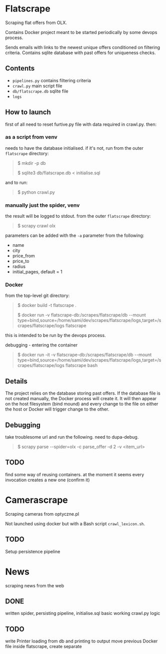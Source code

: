 # Flatscrape
Scraping flat offers from OLX.

Contains Docker project meant to be started periodically by some devops process.

Sends emails with links to the newest unique offers conditioned on filtering criteria. Contains sqlite database with past offers for uniqueness checks.

## Contents
 - `pipelines.py` contains filtering criteria
 - `crawl.py` main script file
 - `db/flatscrape.db` sqlite file
 - `logs`

## How to launch
first of all need to reset furtive.py file with data required in crawl.py. then:

### as a script from venv
needs to have the database initialised. if it's not, run from the outer `flatscrape` directory:
> $ mkdir -p db
>
> $ sqlite3 db/flatscrape.db < initialise.sql

and to run:

> $ python crawl.py

### manually just the spider, venv
the result will be logged to stdout. from the outer `flatscrape` directory:
>$ scrapy crawl olx

parameters can be added with the `-a` parameter from the following:
- name
- city
- price_from
- price_to
- radius
- initial_pages, default = 1

### Docker
from the top-level git directory:
>$ docker build -t flatscrape .
> 
>$ docker run -v flatscrape-db:/scrapes/flatscrape/db --mount type=bind,source=/home/sami/dev/scrapes/flatscrape/logs,target=/scrapes/flatscrape/logs flatscrape

this is intended to be run by the devops process.

debugging - entering the container
>$ docker run -it -v flatscrape-db:/scrapes/flatscrape/db --mount type=bind,source=/home/sami/dev/scrapes/flatscrape/logs,target=/scrapes/flatscrape/logs flatscrape bash

## Details
The project relies on the database storing past offers. If the database file is not created manually,
the Docker process will create it. It will then appear on the host filesystem (bind mound) and every change
to the file on either the host or Docker will trigger change to the other.

## Debugging
take troublesome url and run the following. need to dupa-debug.
>$ scrapy parse --spider=olx -c parse_offer -d 2 -v <item_url>

## TODO
find some way of reusing containers. at the moment it seems every invocation creates a new one (confirm it)

# Camerascrape
Scraping cameras from optyczne.pl

Not launched using docker but with a Bash script `crawl_lexicon.sh`.

## TODO
Setup persistence pipeline

# News
scraping news from the web
## DONE
written spider, persisting pipeline, initialise.sql
basic working crawl.py logic

## TODO
write Printer loading from db and printing to output
move previous Docker file inside flatscrape, create separate